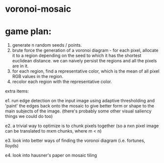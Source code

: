 # voronoi-mosaic

# game plan:
1. generate n random seeds / points.
2. brute force the generation of a voronoi diagram - for each pixel, allocate it to a region depending on the seed to which it has the shortest euclidean distance. we can naively persist the regions and all the pixels are in it.
3. for each region, find a representative color, which is the mean of all pixel RGB values in the region.
4. recolor each region with the representative color.

extra items:

e1. run edge detection on the input image using adaptive thresholding and 'paint' the edges back onto the mosaic to give better form or shape to the main subjects of the image.
(there's probably some other visual saliency things we could do too)

e2. a trivial way to optimize is to chunk pixels together (so a nxn pixel image can be translated to mxm chunks, where m < n)

e3. look into better ways of finding the voronoi diagram (i.e. fortunes, lloyds)

e4. look into hausner's paper on mosaic tiling
